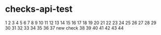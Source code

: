 # checks-api-test
1
2
3
4
5
6
7
8
9
10 
11
12
13
14
15
16
17
18
19
20
21
22
23
24
25
26
27
28
29
30
31
32
33
34
35
36
37 new check
38
39
40
41
42
43
44